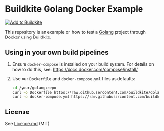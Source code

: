 # Buildkite Golang Docker Example

[![Add to Buildkite](https://buildkite.com/button.svg)](https://buildkite.com/new)

This repository is an example on how to test a [Golang](https://go.dev) project through [Docker](https://docker.com) using Buildkite.

## Using in your own build pipelines

1. Ensure `docker-compose` is installed on your build system. For details on how to do this, see: https://docs.docker.com/compose/install/

2. Use our `Dockerfile` and `docker-compose.yml` files as defaults:

   ```sh
   cd /your/golang/repo
   curl -o Dockerfile https://raw.githubusercontent.com/buildkite/golang-docker-example/master/Dockerfile
   curl -o docker-compose.yml https://raw.githubusercontent.com/buildkite/golang-docker-example/master/docker-compose.yml
   ```

## License

See [Licence.md](Licence.md) (MIT)
